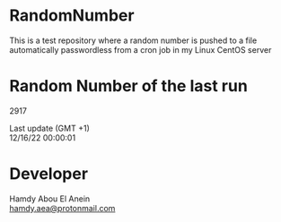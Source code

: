 # RandomNumber    
This is a test repository where a random number is pushed to a file automatically passwordless from a cron job in my Linux CentOS server    
# Random Number of the last run   
2917
      
Last update (GMT +1)    
12/16/22 00:00:01
# Developer    
Hamdy Abou El Anein   
hamdy.aea@protonmail.com
